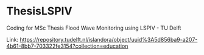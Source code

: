 # ThesisLSPIV
Coding for MSc Thesis Flood Wave Monitoring using LSPIV - TU Delft

Link:
https://repository.tudelft.nl/islandora/object/uuid%3A5d856ba9-a207-4b61-8bb7-703322fe3154?collection=education
